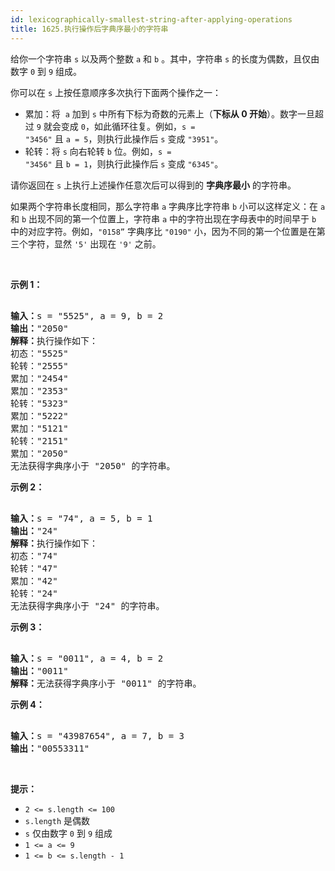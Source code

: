 ```yaml
---
id: lexicographically-smallest-string-after-applying-operations
title: 1625.执行操作后字典序最小的字符串
---
```

给你一个字符串 <code>s</code> 以及两个整数 <code>a</code> 和 <code>b</code> 。其中，字符串 <code>s</code> 的长度为偶数，且仅由数字 <code>0</code> 到 <code>9</code> 组成。

你可以在 <code>s</code> 上按任意顺序多次执行下面两个操作之一：


- 累加：将  <code>a</code> 加到 <code>s</code> 中所有下标为奇数的元素上（**下标从 0 开始**）。数字一旦超过 <code>9</code> 就会变成 <code>0</code>，如此循环往复。例如，<code>s = &#34;3456&#34;</code> 且 <code>a = 5</code>，则执行此操作后 <code>s</code> 变成 <code>&#34;3951&#34;</code>。
- 轮转：将 <code>s</code> 向右轮转 <code>b</code> 位。例如，<code>s = &#34;3456&#34;</code> 且 <code>b = 1</code>，则执行此操作后 <code>s</code> 变成 <code>&#34;6345&#34;</code>。

请你返回在 <code>s</code> 上执行上述操作任意次后可以得到的 **字典序最小** 的字符串。

如果两个字符串长度相同，那么字符串 <code>a</code> 字典序比字符串 <code>b</code> 小可以这样定义：在 <code>a</code> 和 <code>b</code> 出现不同的第一个位置上，字符串 <code>a</code> 中的字符出现在字母表中的时间早于 <code>b</code> 中的对应字符。例如，<code>&#34;0158”</code> 字典序比 <code>&#34;0190&#34;</code> 小，因为不同的第一个位置是在第三个字符，显然 <code>&#39;5&#39;</code> 出现在 <code>&#39;9&#39;</code> 之前。

 

**示例 1：**


<pre><br/><strong>输入：</strong>s = &#34;5525&#34;, a = 9, b = 2<br/><strong>输出：</strong>&#34;2050&#34;<br/><strong>解释：</strong>执行操作如下：<br/>初态：&#34;5525&#34;<br/>轮转：&#34;2555&#34;<br/>累加：&#34;2454&#34;<br/>累加：&#34;2353&#34;<br/>轮转：&#34;5323&#34;<br/>累加：&#34;5222&#34;<br/>累加：&#34;5121&#34;<br/>轮转：&#34;2151&#34;<br/>累加：&#34;2050&#34;​​​​​​​​​​​​<br/>无法获得字典序小于 &#34;2050&#34; 的字符串。<br/></pre>

**示例 2：**


<pre><br/><strong>输入：</strong>s = &#34;74&#34;, a = 5, b = 1<br/><strong>输出：</strong>&#34;24&#34;<br/><strong>解释：</strong>执行操作如下：<br/>初态：&#34;74&#34;<br/>轮转：&#34;47&#34;<br/>累加：&#34;42&#34;<br/>轮转：&#34;24&#34;​​​​​​​​​​​​<br/>无法获得字典序小于 &#34;24&#34; 的字符串。<br/></pre>

**示例 3：**


<pre><br/><strong>输入：</strong>s = &#34;0011&#34;, a = 4, b = 2<br/><strong>输出：</strong>&#34;0011&#34;<br/><strong>解释：</strong>无法获得字典序小于 &#34;0011&#34; 的字符串。<br/></pre>

**示例 4：**


<pre><br/><strong>输入：</strong>s = &#34;43987654&#34;, a = 7, b = 3<br/><strong>输出：</strong>&#34;00553311&#34;<br/></pre>

 

**提示：**


- <code>2 &lt;= s.length &lt;= 100</code>
- <code>s.length</code> 是偶数
- <code>s</code> 仅由数字 <code>0</code> 到 <code>9</code> 组成
- <code>1 &lt;= a &lt;= 9</code>
- <code>1 &lt;= b &lt;= s.length - 1</code>
